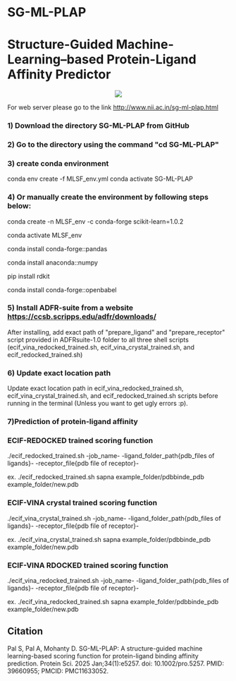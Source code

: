 # SG-ML-PLAP
# Structure-Guided Machine-Learning–based Protein-Ligand Affinity Predictor
<p align="center">
  <img src="http://202.54.226.242/plap/static/Abstract_image.jpg"/>
</p>

For web server please go to the link http://www.nii.ac.in/sg-ml-plap.html 

### 1) Download the directory SG-ML-PLAP from GitHub

### 2) Go to the directory using the command "cd SG-ML-PLAP"

### 3) create conda environment
conda env create -f MLSF_env.yml
conda activate SG-ML-PLAP

### 4) Or manually create the environment by following steps below:
conda create -n MLSF_env -c conda-forge scikit-learn=1.0.2

conda activate MLSF_env

conda install conda-forge::pandas

conda install anaconda::numpy

pip install rdkit

conda install conda-forge::openbabel

### 5) Install ADFR-suite from a website https://ccsb.scripps.edu/adfr/downloads/
After installing, add exact path of "prepare_ligand" and "prepare_receptor" script provided in ADFRsuite-1.0 folder to all three shell scripts (ecif_vina_redocked_trained.sh, ecif_vina_crystal_trained.sh, and ecif_redocked_trained.sh)

### 6) Update exact location path 
Update exact location path in ecif_vina_redocked_trained.sh, ecif_vina_crystal_trained.sh, and ecif_redocked_trained.sh scripts before running in the terminal (Unless you want to get ugly errors :p).


### 7)Prediction of protein-ligand affinity

### ECIF-REDOCKED trained scoring function

./ecif_redocked_trained.sh -job_name- -ligand_folder_path{pdb_files of ligands}- -receptor_file{pdb file of receptor}-

ex. ./ecif_redocked_trained.sh sapna example_folder/pdbbinde_pdb example_folder/new.pdb

### ECIF-VINA crystal trained scoring function

./ecif_vina_crystal_trained.sh -job_name- -ligand_folder_path{pdb_files of ligands}- -receptor_file{pdb file of receptor}-

ex. ./ecif_vina_crystal_trained.sh sapna example_folder/pdbbinde_pdb example_folder/new.pdb


### ECIF-VINA RDOCKED trained scoring function

./ecif_vina_redocked_trained.sh -job_name- -ligand_folder_path{pdb_files of ligands}- -receptor_file{pdb file of receptor}-

ex. ./ecif_vina_redocked_trained.sh sapna example_folder/pdbbinde_pdb example_folder/new.pdb


## Citation
Pal S, Pal A, Mohanty D. SG-ML-PLAP: A structure-guided machine learning-based scoring function for protein-ligand binding affinity prediction. Protein Sci. 2025 Jan;34(1):e5257. doi: 10.1002/pro.5257. PMID: 39660955; PMCID: PMC11633052.
